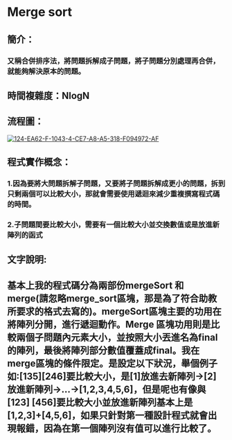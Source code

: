 # Merge sort
## 簡介：
### 又稱合併排序法，將問題拆解成子問題，將子問題分別處理再合併，就能夠解決原本的問題。
## 時間複雜度：NlogN
## 流程圖：
<a href="https://ibb.co/Kw7xywm"><img src="https://i.ibb.co/M6pkN69/124-EA62-F-1043-4-CE7-A8-A5-318-F094972-AF.jpg" alt="124-EA62-F-1043-4-CE7-A8-A5-318-F094972-AF" border="0"></a>
## 程式實作概念：
### 1.因為要將大問題拆解子問題，又要將子問題拆解成更小的問題，拆到只剩兩個可以比較大小，那就會需要使用遞迴來減少重複撰寫程式碼的時間。
### 2.子問題間要比較大小，需要有一個比較大小並交換數值或是放進新陣列的函式

## 文字說明:
## 基本上我的程式碼分為兩部份mergeSort 和 merge(請忽略merge_sort區塊，那是為了符合助教所要求的格式去寫的)。mergeSort區塊主要的功用在將陣列分開，進行遞迴動作。Merge 區塊功用則是比較兩個子問題內元素大小，並按照大小丟進名為final的陣列，最後將陣列部分數值覆蓋成final。我在merge區塊的條件限定。是設定以下狀況，舉個例子如:[135][246]要比較大小，是[1]放進去新陣列->[2]放進新陣列->…->[1,2,3,4,5,6]，但是呢也有像與[123] [456]要比較大小並放進新陣列基本上是[1,2,3]+[4,5,6]，如果只針對第一種設計程式就會出現報錯，因為在第一個陣列沒有值可以進行比較了。

